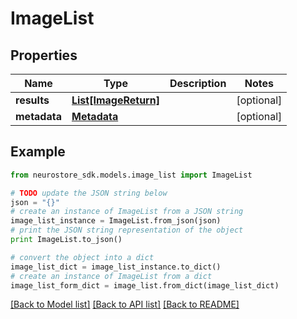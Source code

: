 # ImageList


## Properties
Name | Type | Description | Notes
------------ | ------------- | ------------- | -------------
**results** | [**List[ImageReturn]**](ImageReturn.md) |  | [optional] 
**metadata** | [**Metadata**](Metadata.md) |  | [optional] 

## Example

```python
from neurostore_sdk.models.image_list import ImageList

# TODO update the JSON string below
json = "{}"
# create an instance of ImageList from a JSON string
image_list_instance = ImageList.from_json(json)
# print the JSON string representation of the object
print ImageList.to_json()

# convert the object into a dict
image_list_dict = image_list_instance.to_dict()
# create an instance of ImageList from a dict
image_list_form_dict = image_list.from_dict(image_list_dict)
```
[[Back to Model list]](../README.md#documentation-for-models) [[Back to API list]](../README.md#documentation-for-api-endpoints) [[Back to README]](../README.md)


